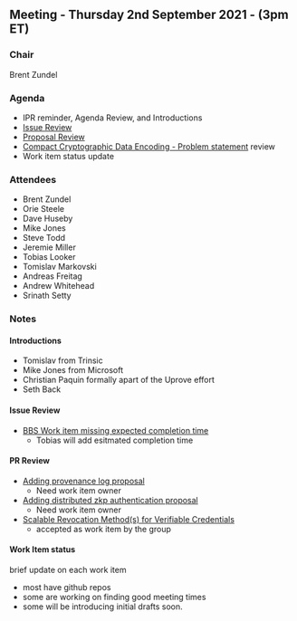 ## Meeting - Thursday 2nd September 2021 - (3pm ET)

### Chair
Brent Zundel

### Agenda
- IPR reminder, Agenda Review, and Introductions 
- [Issue Review](https://github.com/decentralized-identity/crypto-wg/issues)
- [Proposal Review](https://github.com/decentralized-identity/crypto-wg/pulls)
- [Compact Cryptographic Data Encoding - Problem statement](https://docs.google.com/document/d/10aHfefNVBrzFOiQ3--Ri7lMzwNqVOYsQqJal17uodvA/edit?usp=sharing) review
- Work item status update

### Attendees
- Brent Zundel
- Orie Steele
- Dave Huseby
- Mike Jones
- Steve Todd
- Jeremie Miller
- Tobias Looker
- Tomislav Markovski
- Andreas Freitag
- Andrew Whitehead
- Srinath Setty

### Notes

#### Introductions
- Tomislav from Trinsic
- Mike Jones from Microsoft
- Christian Paquin formally apart of the Uprove effort
- Seth Back

#### Issue Review
- [BBS Work item missing expected completion time](https://github.com/decentralized-identity/crypto-wg/issues/24)
    - Tobias will add esitmated completion time

#### PR Review
- [Adding provenance log proposal](https://github.com/decentralized-identity/crypto-wg/pull/8)
    - Need work item owner
- [Adding distributed zkp authentication proposal](https://github.com/decentralized-identity/crypto-wg/pull/15)
    - Need work item owner
- [Scalable Revocation Method(s) for Verifiable Credentials](https://github.com/decentralized-identity/crypto-wg/pull/20)
    - accepted as work item by the group

#### Work Item status
brief update on each work item
- most have github repos
- some are working on finding good meeting times
- some will be introducing initial drafts soon.
